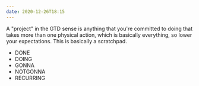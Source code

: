 ```yaml
---
date: 2020-12-26T18:15
---
```


A "project" in the GTD sense is anything that you're committed to doing that
takes more than one physical action, which is basically everything, so lower
your expectations. This is basically a scratchpad.

- DONE
- DOING
- GONNA
- NOTGONNA
- RECURRING